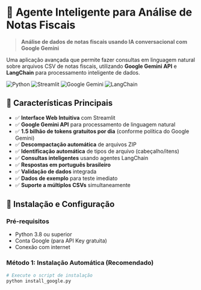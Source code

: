 # 🤖 Agente Inteligente para Análise de Notas Fiscais

> **Análise de dados de notas fiscais usando IA conversacional com Google Gemini**

Uma aplicação avançada que permite fazer consultas em linguagem natural sobre arquivos CSV de notas fiscais, utilizando **Google Gemini API** e **LangChain** para processamento inteligente de dados.

![Python](https://img.shields.io/badge/Python-3.8+-blue.svg)
![Streamlit](https://img.shields.io/badge/Streamlit-1.28+-red.svg)
![Google Gemini](https://img.shields.io/badge/Google-Gemini%20API-green.svg)
![LangChain](https://img.shields.io/badge/LangChain-0.1+-yellow.svg)

## 🌟 Características Principais

- ✅ **Interface Web Intuitiva** com Streamlit
- ✅ **Google Gemini API** para processamento de linguagem natural
- ✅ **1.5 bilhão de tokens gratuitos por dia** (conforme política do Google Gemini)
- ✅ **Descompactação automática** de arquivos ZIP
- ✅ **Identificação automática** de tipos de arquivo (cabeçalho/itens)
- ✅ **Consultas inteligentes** usando agentes LangChain
- ✅ **Respostas em português brasileiro**
- ✅ **Validação de dados** integrada
- ✅ **Dados de exemplo** para teste imediato
- ✅ **Suporte a múltiplos CSVs** simultaneamente

## 🚀 Instalação e Configuração

### Pré-requisitos
- Python 3.8 ou superior
- Conta Google (para API Key gratuita)
- Conexão com internet

### Método 1: Instalação Automática (Recomendado)

```bash
# Execute o script de instalação
python install_google.py
